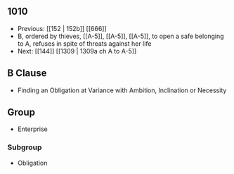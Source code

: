 ## 1010
- Previous: [[152 | 152b]] [[666]] 
- B, ordered by thieves, [[A-5]], [[A-5]], [[A-5]], to open a safe belonging to A, refuses in spite of threats against her life
- Next: [[144]] [[1309 | 1309a ch A to A-5]] 

## B Clause
- Finding an Obligation at Variance with Ambition, Inclination or Necessity

## Group
- Enterprise

### Subgroup
- Obligation

